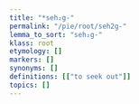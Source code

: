 ```yaml
---
title: "*seh₂g-"
permalink: "/pie/root/seh2g-"
lemma_to_sort: "seh₂g-"
klass: root
etymology: []
markers: []
synonyms: []
definitions: [["to seek out"]]
topics: []
---
```

